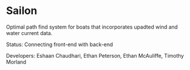 # Sailon
Optimal path find system for boats that incorporates upadted wind and water current data.

Status: Connecting front-end with back-end
    
Developers: Eshaan Chaudhari, Ethan Peterson, Ethan McAuliffe, Timothy Morland
